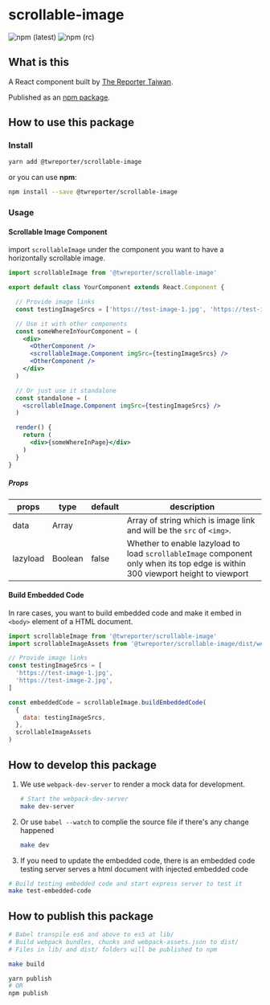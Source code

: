 # scrollable-image

![npm (latest)](https://img.shields.io/npm/v/@twreporter/scrollable-image/latest)
![npm (rc)](https://img.shields.io/npm/v/@twreporter/scrollable-image/rc)

## What is this

A React component built by [The Reporter Taiwan](https://www.twreporter.org).

Published as an [npm package](https://www.npmjs.com/package/@twreporter/scrollable-image).

## How to use this package

### Install

```sh
yarn add @twreporter/scrollable-image
```

or you can use **npm**:

```sh
npm install --save @twreporter/scrollable-image
```

### Usage

#### Scrollable Image Component

import `scrollableImage` under the component you want to have a horizontally scrollable image.

```jsx
import scrollableImage from '@twreporter/scrollable-image'

export default class YourComponent extends React.Component {

  // Provide image links
  const testingImageSrcs = ['https://test-image-1.jpg', 'https://test-image-2.jpg']

  // Use it with other components
  const someWhereInYourComponent = (
    <div>
      <OtherComponent />
      <scrollableImage.Component imgSrc={testingImageSrcs} />
      <OtherComponent />
    </div>
  )

  // Or just use it standalone
  const standalone = (
    <scrollableImage.Component imgSrc={testingImageSrcs} />
  )

  render() {
    return (
      <div>{someWhereInPage}</div>
    )
  }
}
```

##### Props

| props    | type    | default | description                                                                                                                     |
| -------- | ------- | ------- | ------------------------------------------------------------------------------------------------------------------------------- |
| data     | Array   |         | Array of string which is image link and will be the `src` of `<img>`.                                                           |
| lazyload | Boolean | false   | Whether to enable lazyload to load `scrollableImage` component only when its top edge is within 300 viewport height to viewport |

#### Build Embedded Code

In rare cases, you want to build embedded code and make it embed in `<body>` element of a HTML document.

```jsx
import scrollableImage from '@twreporter/scrollable-image'
import scrollableImageAssets from '@twreporter/scrollable-image/dist/webpack-assets.json'

// Provide image links
const testingImageSrcs = [
  'https://test-image-1.jpg',
  'https://test-image-2.jpg',
]

const embeddedCode = scrollableImage.buildEmbeddedCode(
  {
    data: testingImageSrcs,
  },
  scrollableImageAssets
)
```

## How to develop this package

1. We use `webpack-dev-server` to render a mock data for development.

   ```sh
   # Start the webpack-dev-server
   make dev-server
   ```

2. Or use `babel --watch` to complie the source file if there's any change happened

   ```sh
   make dev
   ```

3. If you need to update the embedded code, there is an embedded code testing server serves a html document with injected embedded code

```sh
# Build testing embedded code and start express server to test it
make test-embedded-code
```

## How to publish this package

```sh
# Babel transpile es6 and above to es5 at lib/
# Build webpack bundles, chunks and webpack-assets.json to dist/
# Files in lib/ and dist/ folders will be published to npm

make build
```

```sh
yarn publish
# OR
npm publish
```
